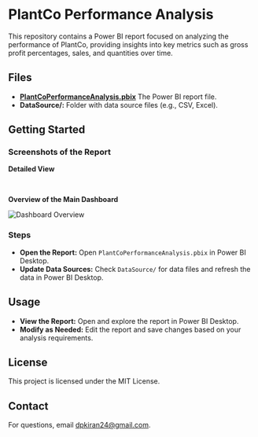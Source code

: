 <h1>PlantCo Performance Analysis</h1>
<p>This repository contains a Power BI report focused on analyzing the performance of PlantCo, providing insights into key metrics such as gross profit percentages, sales, and quantities over time.</p>

<h2>Files</h2>
<ul>
    <li><strong><a href="https://app.powerbi.com/links/36p6cf_PUC?ctid=71b778b1-0a13-4b09-bd42-94367e4d13a2&pbi_source=linkShare">PlantCoPerformanceAnalysis.pbix</a></strong> The Power BI report file.</li>
    <li><strong>DataSource/:</strong> Folder with data source files (e.g., CSV, Excel).</li>
</ul>

<h2>Getting Started</h2>

<h3>Screenshots of the Report</h3>

<p><strong>Detailed View</strong></p>
<br>
<p><strong>Overview of the Main Dashboard</strong></p>
<div class="images">
    <img src="https://github.com/user-attachments/assets/317a0a3c-1eca-4196-b223-5156e55cf3ac" alt="Dashboard Overview">
</div>

<h3>Steps</h3>
<ul>
    <li><strong>Open the Report:</strong> Open <code>PlantCoPerformanceAnalysis.pbix</code> in Power BI Desktop.</li>
    <li><strong>Update Data Sources:</strong> Check <code>DataSource/</code> for data files and refresh the data in Power BI Desktop.</li>
</ul>

<h2>Usage</h2>
<ul>
    <li><strong>View the Report:</strong> Open and explore the report in Power BI Desktop.</li>
    <li><strong>Modify as Needed:</strong> Edit the report and save changes based on your analysis requirements.</li>
</ul>

<div class="license">
    <h2>License</h2>
    <p>This project is licensed under the MIT License.</p>
</div>

<div class="contact">
    <h2>Contact</h2>
    <p>For questions, email <a href="mailto:dpkiran24@gmail.com">dpkiran24@gmail.com</a>.</p>
</div>
